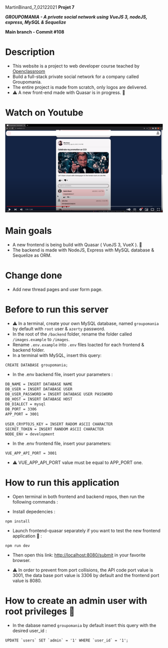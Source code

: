 MartinBinard_7_02122021
**Projet 7**

**_GROUPOMANIA - A private social network using VueJS 3, nodeJS, express, MySQL & Sequelize_**

**Main branch - Commit #108**

# Description

- This website is a project to web developer course teached by [Openclassroom](https://openclassrooms.com/en/paths/141-web-developer)
- Build a full-stack private social network for a company called Groupomania.
- The entire project is made from scratch, only logos are delivered.
- :warning: A new front-end made with Quasar is in progress. :construction:

# Watch on Youtube

[![groupomania screenshot](./groupomania_screenshot.png)](https://www.youtube.com/watch?v=3EP2cDBHx0U "Watch Groupomania on Youtube")

# Main goals

- A new frontend is being build with Quasar ( VueJS 3, VueX ). :construction:
- The backend is made with NodeJS, Express with MySQL database & Sequelize as ORM.

# Change done

- Add new thread pages and user form page.

# Before to run this server

- :warning: In a terminal, create your own MySQL database, named `groupomania` by default with `root` user & `azerty` password.
- In the root of the `/backend` folder, rename the folder called `/images.example` to `/images`.
- Rename `.env.example` into `.env` files loacted for each frontend & backend folder.
- In a terminal with MySQL, insert this query:

```
CREATE DATABASE groupomania;
```

- In the .env backend file, insert your parameters :

```
DB_NAME = INSERT DATABASE NAME
DB_USER = INSERT DATABASE USER
DB_USER_PASSWORD = INSERT DATABASE USER PASSWORD
DB_HOST = INSERT DATABASE HOST
DB_DIALECT = mysql
DB_PORT = 3306
APP_PORT = 3001

USER_CRYPTOJS_KEY = INSERT RADOM ASCII CHARACTER
SECRET_TOKEN = INSERT RANDOM ASCII CHARACTER
NODE_ENV = development
```

- In the .env frontend file, insert your parameters:

```
VUE_APP_API_PORT = 3001
```

- :warning: VUE_APP_API_PORT value must be equal to APP_PORT one.

# How to run this application

- Open terminal in both frontend and backend repos, then run the following commands :

- Install depedencies :

```
npm install
```

- Launch frontend-quasar separately if you want to test the new frontend application :construction: :

```
npm run dev
```

- Then open this link: [http://localhost:8080/submit](http://localhost:8080/submit) in your favorite browser.

- :warning: In order to prevent from port collisions, the API code port value is 3001, the data base port value is 3306 by default and the frontend port value is 8080.

# How to create an admin user with root privileges :crown:

- In the dabase named `groupomania` by default insert this query with the desired user_id :

```
UPDATE `users` SET `admin` = '1' WHERE `user_id` = '1';
```
